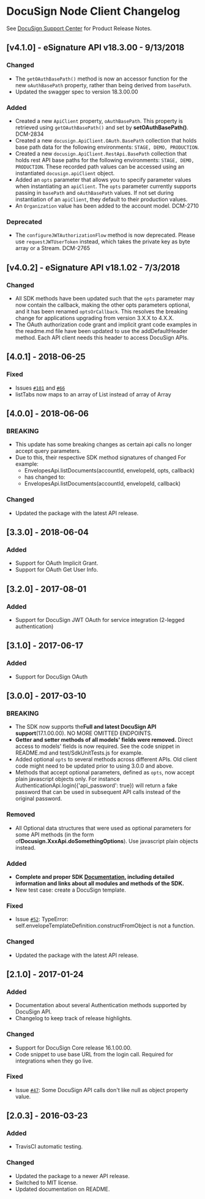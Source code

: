 # DocuSign Node Client Changelog

See [DocuSign Support Center](https://support.docusign.com/en/releasenotes/) for Product Release Notes.

## [v4.1.0] - eSignature API v18.3.00 - 9/13/2018
### Changed
- The `getOAuthBasePath()` method is now an accessor function for the new `oAuthBasePath` property, rather than being derived from `basePath`.
- Updated the swagger spec to version 18.3.00.00
### Added
-	Created a new `ApiClient` property, `oAuthBasePath`. This property is retrieved using `getOAuthBasePath()` and set by **setOAuthBasePath()**. DCM-2834
-	Created a new `docusign.ApiClient.OAuth.BasePath` collection that holds base path data for the following environments: `STAGE, DEMO, PRODUCTION`.
-	Created a new `docusign.ApiClient.RestApi.BasePath` collection that holds rest API base paths for the following environments: `STAGE, DEMO, PRODUCTION`.	These recorded path values can be accessed using an instantiated `docusign.apiClient` object.
-	Added an `opts` parameter that allows you to specify parameter values when instantiating an `apiClient`. The `opts` parameter currently supports passing in `basePath` and `oAuthBasePath` values. If not set during instantiation of an `apiClient`, they default to their production values.
- An	`Organization` value has been added to the account model. DCM-2710
### Deprecated
- The `configureJWTAuthorizationFlow` method is now deprecated. Please use `requestJWTUserToken` instead, which takes the private key as byte array or a Stream. DCM-2765


## [v4.0.2] - eSignature API v18.1.02 - 7/3/2018
### Changed
- All SDK methods have been updated such that the `opts` parameter may now contain the callback, making the other opts parameters optional, and it has been renamed `optsOrCallback`. 
This resolves the breaking change for applications upgrading from version 3.X.X to 4.X.X.
- The OAuth authorization code grant and implicit grant code examples in the readme.md file have been updated to use the addDefaultHeader method. Each API client needs this header to access DocuSign APIs.
 
## [4.0.1] - 2018-06-25
### Fixed
- Issues [`#101`](https://github.com/docusign/DocuSign-Node-Client/issues/101) and [`#66`](https://github.com/docusign/DocuSign-Node-Client/issues/66)
- listTabs now maps to an array of List instead of array of Array
 
## [4.0.0] - 2018-06-06
### BREAKING
- This update has some breaking changes as certain api calls no longer accept query parameters. 
- Due to this, their respective SDK method signatures of changed
For example:
  - EnvelopesApi.listDocuments(accountId, envelopeId, opts, callback) 
  - has changed to:
  - EnvelopesApi.listDocuments(accountId, envelopeId, callback) 

### Changed
- Updated the package with the latest API release.

## [3.3.0] - 2018-06-04
### Added
- Support for OAuth Implicit Grant.
- Support for OAuth Get User Info.

## [3.2.0] - 2017-08-01
### Added
- Support for DocuSign JWT OAuth for service integration (2-legged authentication)
 
## [3.1.0] - 2017-06-17
### Added
- Support for DocuSign OAuth

## [3.0.0] - 2017-03-10
### BREAKING
- The SDK now supports the**Full and latest DocuSign API support**(17.1.00.00). NO MORE OMITTED ENDPOINTS.
- **Getter and setter methods of all models' fields were removed.** Direct access to models' fields is now required. See the code snippet in README.md and test/SdkUnitTests.js for example.
- Added optional `opts` to several methods across different APIs. Old client code might need to be updated prior to using 3.0.0 and above.
- Methods that accept optional parameters, defined as `opts`, now accept plain javascript objects only. For instance AuthenticationApi.login({'api_password': true}) will return a fake password that can be used in subsequent API calls instead of the original password.

### Removed
- All Optional data structures that were used as optional parameters for some API methods (in the form of**Docusign.XxxApi.doSomethingOptions**). Use javascript plain objects instead.

### Added
- **Complete and proper SDK [Documentation](http://docusign.github.io/docusign-node-client/module-index.html), including detailed information and links about all modules and methods of the SDK.**
- New test case: create a DocuSign template.

### Fixed
- Issue [`#52`](https://github.com/docusign/DocuSign-Node-Client/issues/52): TypeError: self.envelopeTemplateDefinition.constructFromObject is not a function.

### Changed
- Updated the package with the latest API release.

## [2.1.0] - 2017-01-24
### Added
- Documentation about several Authentication methods supported by DocuSign API.
- Changelog to keep track of release highlights.
### Changed
- Support for DocuSign Core release 16.1.00.00.
- Code snippet to use base URL from the login call. Required for integrations when they go live.

### Fixed
- Issue [`#47`](https://github.com/docusign/DocuSign-Node-Client/issues/47): Some DocuSign API calls don't like null as object property value.

## [2.0.3] - 2016-03-23
### Added
- TravisCI automatic testing.

### Changed
- Updated the package to a newer API release.
- Switched to MIT license.
- Updated documentation on README.
